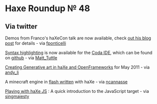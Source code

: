 [_template]: ../templates/roundup.html
# Haxe Roundup № 48

## Via twitter
Demos from Franco's haXeCon talk are now available, check [out his blog post][link 1] for details - via [fponticelli][link 2]

[Syntax highlighting][link 3] is now available for the [Coda IDE][link 4], which can be found on [github][link 5] - via [Matt_Tuttle][link 6]

[Creating Generative art in haXe and OpenFrameworks][link 7] for May 2011 - via [andy_li][link 8]

A minecraft engine in [flash written][link 9] with haXe - via [ncannasse][link 10]

[Playing with haXe JS][link 11] : A quick introduction to the JavaScript target - via [singmajesty][link 12]

[link 1]: http://www.weblob.net/2011/ufrontuformthx-demo-from-haxecon2011/ "ufront/uform/thx demo from haXeCon2011"
[link 2]: https://www.twitter.com/#!/fponticelli "@fponticelli"
[link 3]: https://github.com/MattTuttle/Haxe.mode "haXe for Coda"
[link 4]: http://www.panic.com/coda/ "Coda - one window web development"
[link 5]: https://github.com/MattTuttle/Haxe.mode "haXe for Coda"
[link 6]: https://www.twitter.com/#!/Matt_Tuttle "@Matt_Tuttle"
[link 7]: http://blog.onthewings.net/2011/06/01/creating-generative-art-in-haxe-and-openframeworks-may-2011/ "Creating generative art in haXe and OpenFrameworks (May 2011)"
[link 8]: https://www.twitter.com/#!/andy_li "@andy_li"
[link 9]: http://kube.en.muxxu.com/ "haXe minecraft"
[link 10]: https://www.twitter.com/#!/ncannasse "@ncannasse"
[link 11]: http://www.joshuagranick.com/blog/2011/06/02/playing-with-haxe-js/ "Playing with haXe JS"
[link 12]: https://www.twitter.com/#!/singmajesty "@singmajesty"

